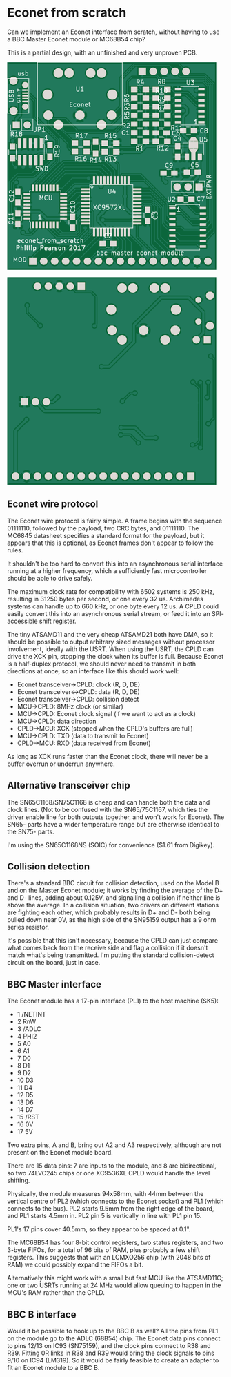 Econet from scratch
===================

Can we implement an Econet interface from scratch, without having to use a BBC
Master Econet module or MC68B54 chip?

This is a partial design, with an unfinished and very unproven PCB.

![PCB front](pcb/pcb-front.png)

![PCB back](pcb/pcb-back.png)

Econet wire protocol
--------------------

The Econet wire protocol is fairly simple.  A frame begins with the sequence
01111110, followed by the payload, two CRC bytes, and 01111110.  The MC6845
datasheet specifies a standard format for the payload, but it appears that this
is optional, as Econet frames don't appear to follow the rules.

It shouldn't be too hard to convert this into an asynchronous serial interface
running at a higher frequency, which a sufficiently fast microcontroller should
be able to drive safely.

The maximum clock rate for compatibility with 6502 systems is 250 kHz,
resulting in 31250 bytes per second, or one every 32 us.  Archimedes systems
can handle up to 660 kHz, or one byte every 12 us.  A CPLD could easily
convert this into an asynchronous serial stream, or feed it into an SPI-
accessible shift register.

The tiny ATSAMD11 and the very cheap ATSAMD21 both have DMA, so it should be
possible to output arbitrary sized messages without processor involvement,
ideally with the USRT. When using the USRT, the CPLD can drive the XCK pin,
stopping the clock when its buffer is full. Because Econet is a half-duplex
protocol, we should never need to transmit in both directions at once, so an
interface like this should work well:

- Econet transceiver->CPLD: clock (R, D, DE)
- Econet transceiver<->CPLD: data (R, D, DE)
- Econet transceiver->CPLD: collision detect
- MCU->CPLD: 8MHz clock (or similar)
- MCU->CPLD: Econet clock signal (if we want to act as a clock)
- MCU->CPLD: data direction
- CPLD->MCU: XCK (stopped when the CPLD's buffers are full)
- MCU->CPLD: TXD (data to transmit to Econet)
- CPLD->MCU: RXD (data received from Econet)

As long as XCK runs faster than the Econet clock, there will never be a buffer
overrun or underrun anywhere.

Alternative transceiver chip
----------------------------

The SN65C1168/SN75C1168 is cheap and can handle both the data and clock lines.
(Not to be confused with the SN65/75C1167, which ties the driver enable line for
both outputs together, and won't work for Econet).  The SN65- parts have a wider
temperature range but are otherwise identical to the SN75- parts.

I'm using the SN65C1168NS (SOIC) for convenience ($1.61 from Digikey).

Collision detection
-------------------

There's a standard BBC circuit for collision detection, used on the
Model B and on the Master Econet module; it works by finding the
average of the D+ and D- lines, adding about 0.125V, and signalling a
collision if neither line is above the average.  In a collision
situation, two drivers on different stations are fighting each other,
which probably results in D+ and D- both being pulled down near 0V, as
the high side of the SN95159 output has a 9 ohm series resistor.

It's possible that this isn't necessary, because the CPLD can just
compare what comes back from the receive side and flag a collision if
it doesn't match what's being transmitted.  I'm putting the standard
collision-detect circuit on the board, just in case.

BBC Master interface
--------------------

The Econet module has a 17-pin interface (PL1) to the host machine (SK5):

- 1 /NETINT
- 2 RnW
- 3 /ADLC
- 4 PHI2
- 5 A0
- 6 A1
- 7 D0
- 8 D1
- 9 D2
- 10 D3
- 11 D4
- 12 D5
- 13 D6
- 14 D7
- 15 /RST
- 16 0V
- 17 5V

Two extra pins, A and B, bring out A2 and A3 respectively, although are not
present on the Econet module board.

There are 15 data pins: 7 are inputs to the module, and 8 are bidirectional,
so two 74LVC245 chips or one XC9536XL CPLD would handle the level shifting.

Physically, the module measures 94x58mm, with 44mm
between the vertical centre of PL2 (which connects to the Econet socket) and PL1
(which connects to the bus).  PL2 starts 9.5mm from the right edge of the board,
and PL1 starts 4.5mm in.  PL2 pin 5 is vertically in line with PL1 pin 15.

PL1's 17 pins cover 40.5mm, so they appear to be spaced at 0.1".

The MC68B54 has four 8-bit control registers, two status registers, and two
3-byte FIFOs, for a total of 96 bits of RAM, plus probably a few shift
registers.  This suggests that with an LCMXO256 chip (with 2048 bits of RAM) we
could possibly expand the FIFOs a bit.

Alternatively this might work with a small but fast MCU like the ATSAMD11C; one
or two USRTs running at 24 MHz would allow queuing to happen in the MCU's RAM
rather than the CPLD.

BBC B interface
---------------

Would it be possible to hook up to the BBC B as well?  All the pins from PL1 on
the module go to the ADLC (68B54) chip.  The Econet data pins connect to pins
12/13 on IC93 (SN75159), and the clock pins connect to R38 and R39.  Fitting 0R
links in R38 and R39 would bring the clock signals to pins 9/10 on IC94 (LM319).
So it would be fairly feasible to create an adapter to fit an Econet module to a
BBC B.
